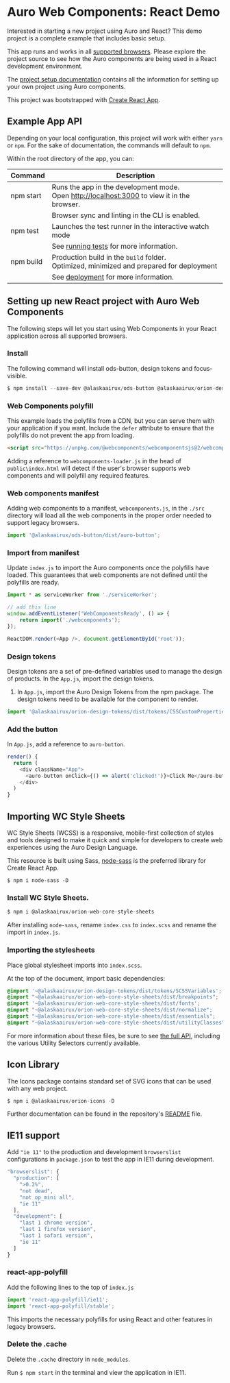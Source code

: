# Auro Web Components: React Demo

Interested in starting a new project using Auro and React? This demo project is a complete example that includes basic setup. 

This app runs and works in all [supported browsers](http://auro.alaskaair.com/support/browsersSupport). Please explore the project source to see how the Auro components are being used in a React development environment. 

The [project setup documentation](./PROJECT_SETUP.md) contains all the information for setting up your own project using Auro components.

This project was bootstrapped with [Create React App](https://github.com/facebook/create-react-app).

## Example App API

Depending on your local configuration, this project will work with either `yarn` or `npm`. For the sake of documentation, the commands will default to `npm`. 

Within the root directory of the app, you can:

| Command | Description
|---|---
| npm start | Runs the app in the development mode.<br />Open [http://localhost:3000](http://localhost:3000) to view it in the browser.
||Browser sync and linting in the CLI is enabled.
| npm test | Launches the test runner in the interactive watch mode
|| See [running tests](https://facebook.github.io/create-react-app/docs/running-tests) for more information.
| npm build | Production build in the `build` folder.<br>Optimized, minimized and prepared for deployment
||See [deployment](https://facebook.github.io/create-react-app/docs/deployment) for more information.

## Setting up new React project with Auro Web Components

The following steps will let you start using Web Components in your React application across all supported browsers.

### Install

The following command will install ods-button, design tokens and focus-visible. 

```js
$ npm install --save-dev @alaskaairux/ods-button @alaskaairux/orion-design-tokens focus-visible
```

### Web Components polyfill

This example loads the polyfills from a CDN, but you can serve them with your application if you want. Include the `defer` attribute to ensure that the polyfills do not prevent the app from loading.

```html
<script src="https://unpkg.com/@webcomponents/webcomponentsjs@2/webcomponents-loader.js" defer></script>
```

Adding a reference to `webcomponents-loader.js` in the head of `public\index.html` will detect if the user's browser supports web components and will polyfill any required features.

### Web components manifest 

Adding web components to a manifest, `webcomponents.js`, in the `./src` directory will load all the web components in the proper order needed to support legacy browsers. 

```js
import '@alaskaairux/ods-button/dist/auro-button';
```

### Import from manifest 

Update `index.js` to import the Auro components once the polyfills have loaded. This guarantees that web components are not defined until the polyfills are ready.

```js
import * as serviceWorker from './serviceWorker';

// add this line
window.addEventListener('WebComponentsReady', () => {
    return import('./webcomponents');
});

ReactDOM.render(<App />, document.getElementById('root'));
```

### Design tokens

Design tokens are a set of pre-defined variables used to manage the design of products. In the `App.js`, import the design tokens. 

1. In `App.js`, import the Auro Design Tokens from the npm package. The design tokens need to be available for the component to render.
```js
import '@alaskaairux/orion-design-tokens/dist/tokens/CSSCustomProperties.css';
```

### Add the button

In `App.js`, add a reference to `auro-button`.

```js
render() {
  return (
    <div className="App">
      <auro-button onClick={() => alert('clicked!')}>Click Me</auro-button>
    </div>
  )
}
```

## Importing WC Style Sheets 

WC Style Sheets (WCSS) is a responsive, mobile-first collection of styles and tools designed to make it quick and simple for developers to create web experiences using the Auro Design Language.

This resource is built using Sass, [node-sass](https://www.npmjs.com/package/node-sass) is the preferred library for Create React App. 

```
$ npm i node-sass -D
```

### Install WC Style Sheets.

```javascript
$ npm i @alaskaairux/orion-web-core-style-sheets
```

After installing `node-sass`, rename `index.css` to `index.scss` and rename the import in `index.js`.  

### Importing the stylesheets

Place global stylesheet imports into `index.scss`. 

At the top of the document, import basic dependencies: 

```scss
@import '~@alaskaairux/orion-design-tokens/dist/tokens/SCSSVariables';
@import "~@alaskaairux/orion-web-core-style-sheets/dist/breakpoints";
@import '~@alaskaairux/orion-web-core-style-sheets/dist/fonts';
@import "~@alaskaairux/orion-web-core-style-sheets/dist/normalize";
@import "~@alaskaairux/orion-web-core-style-sheets/dist/essentials";
@import "~@alaskaairux/orion-web-core-style-sheets/dist/utilityClasses";
```

For more information about these files, be sure to see [the full API](https://alaskaairlines.github.io/OrionWebCoreStyleSheets/), including the various Utility Selectors currently available. 


## Icon Library

The Icons package contains standard set of SVG icons that can be used with any web project. 

```Javascript
$ npm i @alaskaairux/orion-icons -D
```

Further documentation can be found in the repository's [README](https://github.com/AlaskaAirlines/Icons/blob/master/README.md) file. 

## IE11 support 

Add `"ie 11"` to the production and development `browserslist` configurations in `package.json` to test the app in IE11 during development.

```js
"browserslist": {
  "production": [
    ">0.2%",
    "not dead",
    "not op_mini all",
    "ie 11"
  ],
  "development": [
    "last 1 chrome version",
    "last 1 firefox version",
    "last 1 safari version",
    "ie 11" 
  ]
}
```

### react-app-polyfill

Add the following lines to the top of `index.js`

```js
import 'react-app-polyfill/ie11';
import 'react-app-polyfill/stable';
```

This imports the necessary polyfills for using React and other features in legacy browsers. 

### Delete the .cache 

Delete the `.cache` directory in `node_modules`.

Run `$ npm start` in the terminal and view the application in IE11.

